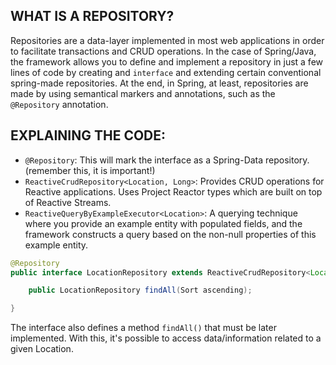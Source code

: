 ## WHAT IS A REPOSITORY?

Repositories are a data-layer implemented in most web applications in order to facilitate transactions and CRUD operations. In the case of Spring/Java, the framework allows you to define and implement a repository in just a few lines of code by creating and `interface` and extending certain conventional spring-made repositories. At the end, in Spring, at least, repositories are made by using semantical markers and annotations, such as the `@Repository` annotation.

## EXPLAINING THE CODE:

- `@Repository`: This will mark the interface as a Spring-Data repository. (remember this, it is important!)
- `ReactiveCrudRepository<Location, Long>`: Provides CRUD operations for Reactive applications. Uses Project Reactor types which are built on top of Reactive Streams.
- `ReactiveQueryByExampleExecutor<Location>`: A querying technique where you provide an example entity with populated fields, and the framework constructs a query based on the non-null properties of this example entity. 


```java
@Repository
public interface LocationRepository extends ReactiveCrudRepository<Location, Long>, ReactiveQueryByExampleExecutor<Location> {

    public LocationRepository findAll(Sort ascending);

}
```

The interface also defines a method `findAll()` that must be later implemented. With this, it's possible to access data/information related to a given Location. 